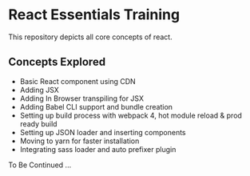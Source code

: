 # React Essentials Training

This repository depicts all core concepts of react.

## Concepts Explored

* Basic React component using CDN  
* Adding JSX
* Adding In Browser transpiling for JSX
* Adding Babel CLI support and bundle creation
* Setting up build process with webpack 4, hot module reload & prod ready build
* Setting up JSON loader and inserting components
* Moving to yarn for faster installation
* Integrating sass loader and auto prefixer plugin

To Be Continued ...

